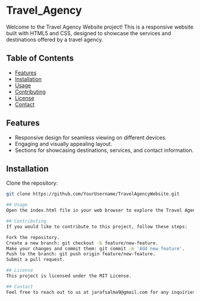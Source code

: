 # Travel_Agency

Welcome to the Travel Agency Website project! This is a responsive website built with HTML5 and CSS, designed to showcase the services and destinations offered by a travel agency.

## Table of Contents

- [Features](#features)
- [Installation](#installation)
- [Usage](#usage)
- [Contributing](#contributing)
- [License](#license)
- [Contact](#contact)

## Features

- Responsive design for seamless viewing on different devices.
- Engaging and visually appealing layout.
- Sections for showcasing destinations, services, and contact information.

## Installation

Clone the repository:

   ```bash
   git clone https://github.com/YourUsername/TravelAgencyWebsite.git

## Usage
Open the index.html file in your web browser to explore the Travel Agency Website. Customize the content in the HTML and CSS files to suit the specific details and branding of your travel agency.

## Contributing
If you would like to contribute to this project, follow these steps:

Fork the repository.
Create a new branch: git checkout -b feature/new-feature.
Make your changes and commit them: git commit -m 'Add new feature'.
Push to the branch: git push origin feature/new-feature.
Submit a pull request.

## License
This project is licensed under the MIT License.

## Contact
Feel free to reach out to us at jarafsalma9@gmail.com for any inquiries or collaborations.
